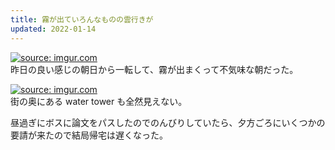 ```yaml
---
title: 霧が出ていろんなものの雲行きが
updated: 2022-01-14
---
```


<a href="https://imgur.com/8JE2RSN"><img src="https://i.imgur.com/8JE2RSN.png" title="source: imgur.com" /></a>  
昨日の良い感じの朝日から一転して、霧が出まくって不気味な朝だった。

<a href="https://imgur.com/jnJQnHy"><img src="https://i.imgur.com/jnJQnHy.png" title="source: imgur.com" /></a>  
街の奥にある water tower も全然見えない。

昼過ぎにボスに論文をパスしたのでのんびりしていたら、夕方ごろにいくつかの要請が来たので結局帰宅は遅くなった。
